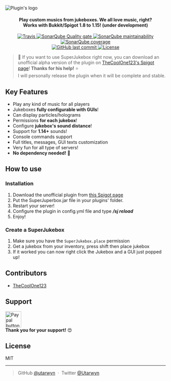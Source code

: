 ![Plugin's logo](https://i.imgur.com/bZC1wDi.png)

<h4 align="center">
Play custom musics from jukeboxes. We all love music, right?
<br>
Works with Bukkit/Spigot 1.8 to 1.15! (under development)
</h4>

<p align="center">
    <a href="https://travis-ci.com/utarwyn/SuperJukebox">
        <img src="https://img.shields.io/travis/com/utarwyn/SuperJukebox.svg" alt="Travis">
    </a>
    <a href="https://sonarcloud.io/dashboard?id=fr.utarwyn%3ASuperJukebox">
        <img src="https://sonarcloud.io/api/project_badges/measure?project=fr.utarwyn%3ASuperJukebox&metric=alert_status" alt="SonarQube Quality gate">
    </a>
    <a href="https://sonarcloud.io/dashboard?id=fr.utarwyn%3ASuperJukebox">
        <img src="https://sonarcloud.io/api/project_badges/measure?project=fr.utarwyn%3ASuperJukebox&metric=sqale_rating" alt="SonarQube maintainability">
    </a>
    <a href="https://sonarcloud.io/component_measures?id=fr.utarwyn%3ASuperJukebox&metric=coverage">
        <img src="https://sonarcloud.io/api/project_badges/measure?project=fr.utarwyn%3ASuperJukebox&metric=coverage" alt="SonarQube coverage">
    </a>
    <br>
    <a href="https://github.com/utarwyn/SuperJukebox/commits/master">
        <img src="https://img.shields.io/github/last-commit/utarwyn/superjukebox/master.svg" alt="GitHub last commit">
    </a>
    <a href="https://github.com/utarwyn/SuperJukebox/blob/master/LICENSE">
        <img src="https://img.shields.io/github/license/utarwyn/superjukebox.svg" alt="License">
    </a>
</p>

>
> :wave: If you want to use SuperJukebox right now, you can download 
> an unofficial alpha version of the plugin on [TheCoolOne123's Spigot page](https://www.spigotmc.org/resources/superjukebox-added-a-discord.62293/)! **Thanks for his help!** :star: \
> I will personally release the plugin when it will be complete and stable.
>

## Key Features

 - Play any kind of music for all players
 - Jukeboxes **fully configurable with GUIs**!
 - Can display particles/holograms
 - Permissions **for each jukebox**!
 - Configure **jukebox's sound distance**!
 - Support for **1.14+** sounds!
 - Console commands support
 - Full titles, messages, GUI texts customization
 - Very fun for all type of servers!
 - **No dependency needed!** :tada:

## How to use

### Installation

 1. Download the unofficial plugin from [this Spigot page](https://www.spigotmc.org/resources/superjukebox-added-a-discord.62293/)
 2. Put the SuperJuperbox.jar file in your plugins' folder.
 3. Restart your server!
 4. Configure the plugin in config.yml file and type ***/sj reload***
 5. Enjoy! 
 
 ### Create a SuperJukebox
 
 1. Make sure you have the `SuperJukebox.place` permission
 2. Get a jukebox from your inventory, press shift then place jukebox
 3. If it worked you can now right click the Jukebox and a GUI just popped up!

## Contributors

* [TheCoolOne123](https://github.com/TheCoolOne123)

## Support
 
 <a href="https://www.paypal.me/utarwyn" target="_blank"><img src="https://i.imgur.com/ADDI2kk.png" height="50" alt="Paypal button"/></a> \
**Thank you for your support!** :heart_eyes:

## License

MIT

---

> GitHub [@utarwyn](https://github.com/utarwyn) &nbsp;&middot;&nbsp;
> Twitter [@Utarwyn](https://twitter.com/Utarwyn)
